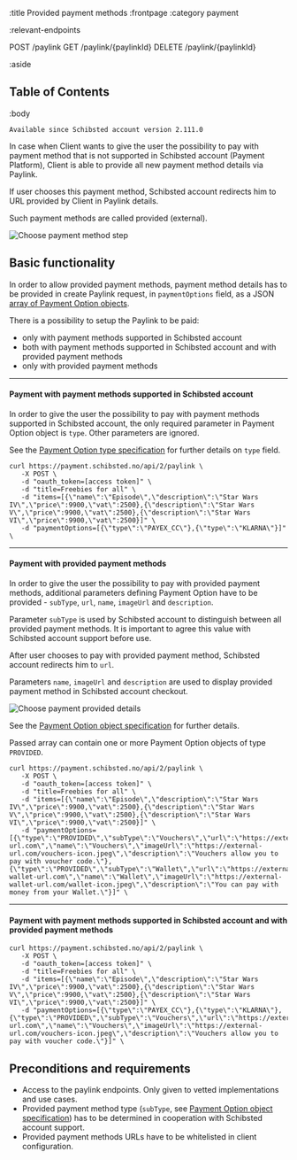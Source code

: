 :title Provided payment methods
:frontpage
:category payment

:relevant-endpoints

POST /paylink
GET /paylink/{paylinkId}
DELETE /paylink/{paylinkId}

:aside
## Table of Contents

<spid-toc></spid-toc>

:body

`Available since Schibsted account version 2.111.0`

In case when Client wants to give the user the possibility to pay with payment method 
that is not supported in Schibsted account (Payment Platform), Client is able to provide all 
new payment method details via Paylink.

If user chooses this payment method, Schibsted account redirects him to URL provided by Client in Paylink details.

Such payment methods are called provided (external).

<img alt="Choose payment method step" style="display: block; max-width: 100%; height: auto; margin: auto; float: none!important;" src="/images/choose-payment.png">


## Basic functionality

In order to allow provided payment methods, payment method details has to be 
provided in create Paylink request, in `paymentOptions` field, as a JSON [array of Payment Option objects](/types/payment-options-array/).

There is a possibility to setup the Paylink to be paid:

- only with payment methods supported in Schibsted account
- both with payment methods supported in Schibsted account and with provided payment methods
- only with provided payment methods

***

#### Payment with payment methods supported in Schibsted account

In order to give the user the possibility to pay with payment methods supported in Schibsted account,
the only required parameter in Payment Option object is `type`. Other parameters are ignored.

See the [Payment Option type specification](/types/payment-option-type/) for further details on `type` field.


```
curl https://payment.schibsted.no/api/2/paylink \
   -X POST \
   -d "oauth_token=[access token]" \
   -d "title=Freebies for all" \
   -d "items=[{\"name\":\"Episode\",\"description\":\"Star Wars IV\",\"price\":9900,\"vat\":2500},{\"description\":\"Star Wars V\",\"price\":9900,\"vat\":2500},{\"description\":\"Star Wars VI\",\"price\":9900,\"vat\":2500}]" \
   -d "paymentOptions=[{\"type\":\"PAYEX_CC\"},{\"type\":\"KLARNA\"}]" \
```

***

#### Payment with provided payment methods

In order to give the user the possibility to pay with provided payment methods,
additional parameters defining Payment Option have to be provided - `subType`, `url`, `name`, `imageUrl` and `description`. 

Parameter `subType` is used by Schibsted account to distinguish between all provided payment 
methods. It is important to agree this value with Schibsted account support before use.

After user chooses to pay with provided payment method, Schibsted account redirects him 
to `url`.

Parameters `name`, `imageUrl` and `description` are used to display provided payment method in Schibsted account checkout.

<img alt="Choose payment provided details" style="display: block; max-width: 100%; height: auto; margin: auto; float: none!important;" src="/images/choose-payment-external-details.png">


See the [Payment Option object specification](/types/payment-options-array/) for further details.

Passed array can contain one or more Payment Option objects of type `PROVIDED`. 


```
curl https://payment.schibsted.no/api/2/paylink \
   -X POST \
   -d "oauth_token=[access token]" \
   -d "title=Freebies for all" \
   -d "items=[{\"name\":\"Episode\",\"description\":\"Star Wars IV\",\"price\":9900,\"vat\":2500},{\"description\":\"Star Wars V\",\"price\":9900,\"vat\":2500},{\"description\":\"Star Wars VI\",\"price\":9900,\"vat\":2500}]" \
   -d "paymentOptions=[{\"type\":\"PROVIDED\",\"subType\":\"Vouchers\",\"url\":\"https://external-url.com\",\"name\":\"Vouchers\",\"imageUrl\":\"https://external-url.com/vouchers-icon.jpeg\",\"description\":\"Vouchers allow you to pay with voucher code.\"},{\"type\":\"PROVIDED\",\"subType\":\"Wallet\",\"url\":\"https://external-wallet-url.com\",\"name\":\"Wallet\",\"imageUrl\":\"https://external-wallet-url.com/wallet-icon.jpeg\",\"description\":\"You can pay with money from your Wallet.\"}]" \
```

***

#### Payment with payment methods supported in Schibsted account and with provided payment methods

```
curl https://payment.schibsted.no/api/2/paylink \
   -X POST \
   -d "oauth_token=[access token]" \
   -d "title=Freebies for all" \
   -d "items=[{\"name\":\"Episode\",\"description\":\"Star Wars IV\",\"price\":9900,\"vat\":2500},{\"description\":\"Star Wars V\",\"price\":9900,\"vat\":2500},{\"description\":\"Star Wars VI\",\"price\":9900,\"vat\":2500}]" \
   -d "paymentOptions=[{\"type\":\"PAYEX_CC\"},{\"type\":\"KLARNA\"},{\"type\":\"PROVIDED\",\"subType\":\"Vouchers\",\"url\":\"https://external-url.com\",\"name\":\"Vouchers\",\"imageUrl\":\"https://external-url.com/vouchers-icon.jpeg\",\"description\":\"Vouchers allow you to pay with voucher code.\"}]" \
```


## Preconditions and requirements

* Access to the paylink endpoints. Only given to vetted implementations and use cases.
* Provided payment method type (`subType`, see [Payment Option object specification](/types/payment-options-array/)) has to be determined in cooperation with Schibsted account support.
* Provided payment methods URLs have to be whitelisted in client configuration.


